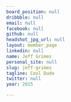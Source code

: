 ```yaml
---
board_position: null
dribbble: null
email: null
facebook: null
github: null
headshot_jpg_url: null
layout: member_page
linkedin: null
name: Jeff Grimes
personal_site: null
slug: jeff-grimes
tagline: Cool Dude
twitter: null
year: 2015

---
```

